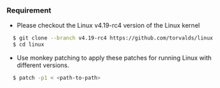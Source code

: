 ### Requirement

- Please checkout the Linux v4.19-rc4 version of the Linux kernel
```bash
  $ git clone --branch v4.19-rc4 https://github.com/torvalds/linux
  $ cd linux
```

- Use monkey patching to apply these patches for running Linux with different versions.
```bash
  $ patch -p1 < <path-to-path>
```
